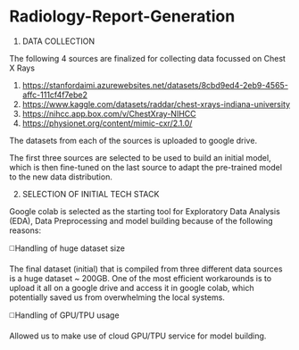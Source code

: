 # Radiology-Report-Generation

1) DATA COLLECTION

The following 4 sources are finalized for collecting data focussed on Chest X Rays

1) https://stanfordaimi.azurewebsites.net/datasets/8cbd9ed4-2eb9-4565-affc-111cf4f7ebe2
2) https://www.kaggle.com/datasets/raddar/chest-xrays-indiana-university
3) https://nihcc.app.box.com/v/ChestXray-NIHCC
4) https://physionet.org/content/mimic-cxr/2.1.0/  

The datasets from each of the sources is uploaded to google drive. 

The first three sources are selected to be used to build an initial model, which is then fine-tuned on the last source to adapt the pre-trained model to the new data distribution.

2) SELECTION OF INITIAL TECH STACK

Google colab is selected as the starting tool for Exploratory Data Analysis (EDA), Data Preprocessing and model building because of the following reasons:

◻️Handling of huge dataset size

The final dataset (initial) that is compiled from three different data sources is a huge dataset ~ 200GB. One of the most efficient workarounds is to upload it all on a google drive and access it in google colab, which potentially saved us from overwhelming the local systems.

◻️Handling of GPU/TPU usage

Allowed us to make use of cloud GPU/TPU service for model building.
